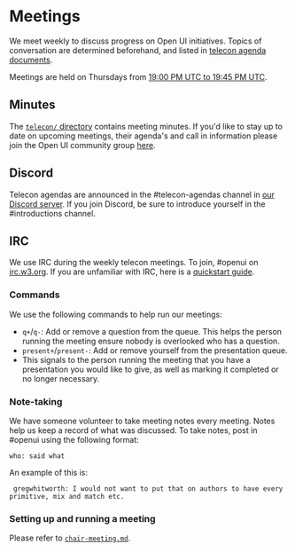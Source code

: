 # Meetings

We meet weekly to discuss progress on Open UI initiatives. Topics of
conversation are determined beforehand, and listed in
[telecon agenda documents](https://github.com/openui/open-ui/tree/main/meetings/telecon).

Meetings are held on Thursdays from [19:00 PM UTC to 19:45 PM UTC](https://www.worldtimebuddy.com/).

## Minutes

The [`telecon/` directory](https://github.com/openui/open-ui/tree/main/meetings/telecon) contains meeting minutes. If you'd like to stay up to date on upcoming
meetings, their agenda's and call in information please join the Open UI community group [here](https://www.w3.org/community/open-ui/).

## Discord

Telecon agendas are announced in the #telecon-agendas channel in [our Discord
server](https://discord.com/invite/DEWjhSw). If you join Discord, be sure to introduce
yourself in the #introductions channel.

## IRC

We use IRC during the weekly telecon meetings. To join, #openui on
[irc.w3.org](http://irc.w3.org/). If you are unfamiliar with IRC, here is a
[quickstart guide](https://opensource.com/article/16/6/irc-quickstart-guide).

### Commands

We use the following commands to help run our meetings:

- `q+`/`q-`: Add or remove a question from the queue. This helps the person
running the meeting ensure nobody is overlooked who has a question.
- `present+`/`present-`: Add or remove yourself from the presentation queue.
- This signals to the person running the meeting that you have a presentation
    you would like to give, as well as marking it completed or no longer
    necessary.

### Note-taking

We have someone volunteer to take meeting notes every meeting. Notes help us
keep a record of what was discussed. To take notes, post in #openui using the following format:

```
who: said what
```

An example of this is:

```
 gregwhitworth: I would not want to put that on authors to have every primitive, mix and match etc.
```

### Setting up and running a meeting

Please refer to [`chair-meeting.md`](https://github.com/WICG/open-ui/blob/master/meetings/telecon/chair-meeting.md).
